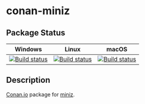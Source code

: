 # conan-miniz

## Package Status

| Windows | Linux | macOS |
|:-------:|:-----:|:-----:|
|[![Build status](https://ci.appveyor.com/api/projects/status/mjb70x4vompu2c64/branch/testing%2F2.1.0?svg=true)](https://ci.appveyor.com/project/SpaceIm/conan-miniz)|[![Build status](https://github.com/SpaceIm/conan-miniz/workflows/.github/workflows/linux.yml/badge.svg?branch=testing%2F2.1.0)](https://github.com/SpaceIm/conan-miniz/actions/workflows/linux.yml?query=branch%3Atesting%2F2.1.0)|[![Build status](https://github.com/SpaceIm/conan-miniz/workflows/.github/workflows/macos.yml/badge.svg?branch=testing%2F2.1.0)](https://github.com/SpaceIm/conan-miniz/actions/workflows/macos.yml?query=branch%3Atesting%2F2.1.0)|

## Description

[Conan.io](https://conan.io) package for [miniz](https://github.com/richgel999/miniz).
